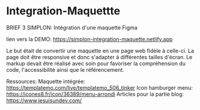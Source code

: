 # Integration-Maquettte

BRIEF 3 SIMPLON: Intégration d'une maquette Figma

lien vers la DEMO: https://simplon-integration-maquette.netlify.app

Le but était de convertir une maquette en une page web fidèle à celle-ci.
La page doit être responsive et donc s'adapter à différentes tailles d'écran.
Le markup devait être réalisé avec soin pour favoriser la compréhension du code,
l'accessibilité ainsi que le référencement.

Ressources:
Maquette intégrée: https://templatemo.com/live/templatemo_506_tinker
Icon hamburger menu: https://icones8.fr/icon/36389/menu-arrondi
Articles pour la partie blog: https://www.jesuisundev.com/
